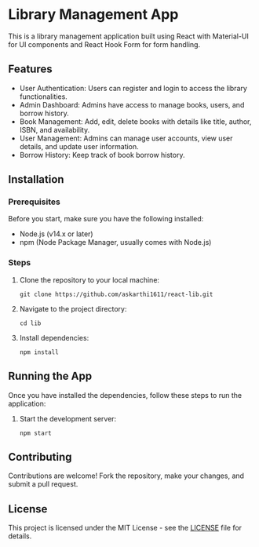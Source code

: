 <body>
  <h1>Library Management App</h1>
  <p>This is a library management application built using React with Material-UI for UI components and React Hook Form for form handling.</p>

  <h2>Features</h2>
  <ul>
    <li>User Authentication: Users can register and login to access the library functionalities.</li>
    <li>Admin Dashboard: Admins have access to manage books, users, and borrow history.</li>
    <li>Book Management: Add, edit, delete books with details like title, author, ISBN, and availability.</li>
    <li>User Management: Admins can manage user accounts, view user details, and update user information.</li>
    <li>Borrow History: Keep track of book borrow history.</li>
  </ul>

  <h2>Installation</h2>
  <h3>Prerequisites</h3>
  <p>Before you start, make sure you have the following installed:</p>
  <ul>
    <li>Node.js (v14.x or later)</li>
    <li>npm (Node Package Manager, usually comes with Node.js)</li>
  </ul>

  <h3>Steps</h3>
  <ol>
    <li>Clone the repository to your local machine:</li>
    <pre><code>git clone https://github.com/askarthi1611/react-lib.git</code></pre>
    <li>Navigate to the project directory:</li>
    <pre><code>cd lib</code></pre>
    <li>Install dependencies:</li>
    <pre><code>npm install</code></pre>
  </ol>

  <h2>Running the App</h2>
  <p>Once you have installed the dependencies, follow these steps to run the application:</p>
  <ol>
    <li>Start the development server:</li>
    <pre><code>npm start</code></pre>
  </ol>

  <h2>Contributing</h2>
  <p>Contributions are welcome! Fork the repository, make your changes, and submit a pull request.</p>

  <h2>License</h2>
  <p>This project is licensed under the MIT License - see the <a href="/LICENSE">LICENSE</a> file for details.</p>
</body>

